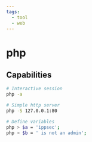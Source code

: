 ```yaml
---
tags:
  - tool
  - web
---
```

# php

## Capabilities

```bash
# Interactive session
php -a

# Simple http server
php -S 127.0.0.1:80

# Define variables
php > $a = 'ippsec';
php > $b = ' is not an admin';
```
